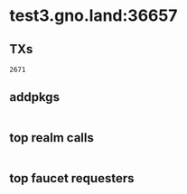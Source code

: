 # test3.gno.land:36657

## TXs
```
2671
```

## addpkgs
```
```

## top realm calls
```
```

## top faucet requesters
```
```

